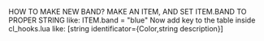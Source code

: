 HOW TO MAKE NEW BAND?
MAKE AN ITEM, AND SET ITEM.BAND TO PROPER STRING
like: ITEM.band = "blue"
Now add key to the table inside cl_hooks.lua
like:
[string identificator={Color,string description}]

